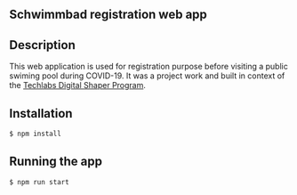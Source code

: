 ## Schwimmbad registration web app

## Description
This web application is used for registration purpose before visiting a public swiming pool during COVID-19. It was a project work and built in context of the <a href="https://www.techlabs.org/program/local">Techlabs Digital Shaper Program</a>.

## Installation

```bash
$ npm install
```

## Running the app

```bash
$ npm run start
```
